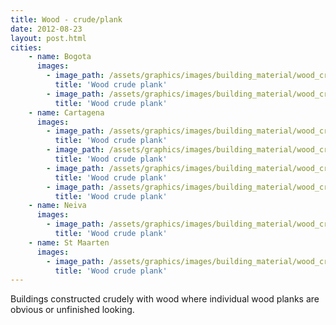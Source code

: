```yaml
---
title: Wood - crude/plank
date: 2012-08-23
layout: post.html
cities:
    - name: Bogota
      images:
        - image_path: /assets/graphics/images/building_material/wood_crude-plank/wood_crude-plank_bogota_01.jpg
          title: 'Wood crude plank'
        - image_path: /assets/graphics/images/building_material/wood_crude-plank/wood_crude-plank_bogota_02.jpg
          title: 'Wood crude plank'
    - name: Cartagena
      images:
        - image_path: /assets/graphics/images/building_material/wood_crude-plank/wood_crude-plank_cartagena_01.png
          title: 'Wood crude plank'
        - image_path: /assets/graphics/images/building_material/wood_crude-plank/wood_crude-plank_cartagena_02.png
          title: 'Wood crude plank'
        - image_path: /assets/graphics/images/building_material/wood_crude-plank/wood_crude-plank_cartagena_03.png
          title: 'Wood crude plank'
        - image_path: /assets/graphics/images/building_material/wood_crude-plank/wood_crude-plank_cartagena_04.png
          title: 'Wood crude plank'
    - name: Neiva
      images:
        - image_path: /assets/graphics/images/building_material/wood_crude-plank/wood_crude_plank_neiva_01.png
          title: 'Wood crude plank'
    - name: St Maarten
      images:
        - image_path: /assets/graphics/images/building_material/wood_crude-plank/wood_crude_plank_st_maarten_01.png
          title: 'Wood crude plank'
---
```

Buildings constructed crudely with wood where individual wood planks are obvious or unfinished looking.